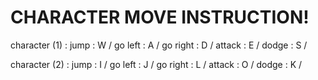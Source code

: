 # CHARACTER MOVE INSTRUCTION!

character (1) : 
    jump : W  /
    go left : A  /
    go right : D  /
    attack : E  /
    dodge : S  /



character (2) : 
    jump : I  /
    go left : J  /
    go right : L  /
    attack : O  /
    dodge : K  /

